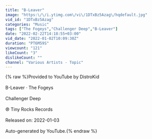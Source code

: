 ```yaml
---
title: "B-Leaver"
image: "https:\/\/i.ytimg.com\/vi\/1DTxBz5Azag\/hqdefault.jpg"
vid_id: "1DTxBz5Azag"
categories: "Music"
tags: ["The Fogeys","Challenger Deep","B-Leaver"]
date: "2022-02-22T14:18:55+03:00"
vid_date: "2022-01-02T10:09:30Z"
duration: "PT6M59S"
viewcount: "121"
likeCount: "3"
dislikeCount: ""
channel: "Various Artists - Topic"
---
```

{% raw %}Provided to YouTube by DistroKid<br /><br />B-Leaver · The Fogeys<br /><br />Challenger Deep<br /><br />℗ Tiny Rocks Records<br /><br />Released on: 2022-01-03<br /><br />Auto-generated by YouTube.{% endraw %}
